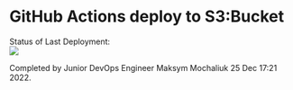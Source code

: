 # GitHub Actions deploy to S3:Bucket


Status of Last Deployment:<br>
<img src="https://github.com/maksmao/DevOps_Project/workflows/CICD-Deploy-AWS-S3Bucket/badge.svg?branch=master"><br>

Completed by Junior DevOps Engineer Maksym Mochaliuk 25 Dec 17:21 2022.
     
     

